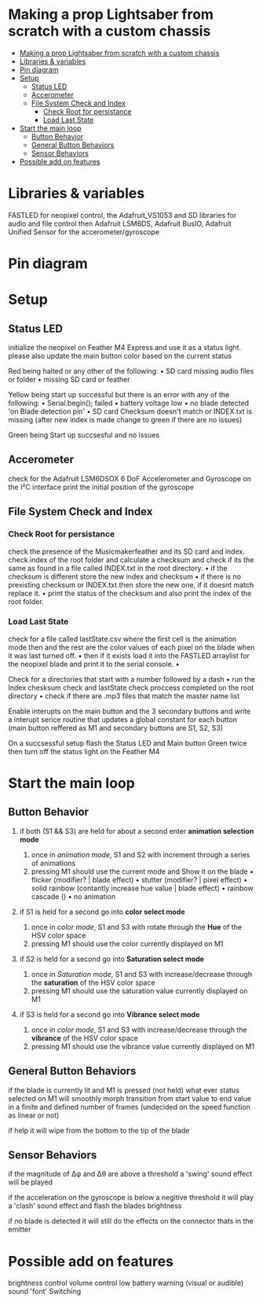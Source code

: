 # Making a prop Lightsaber from scratch with a custom chassis
- [Making a prop Lightsaber from scratch with a custom chassis](#making-a-prop-lightsaber-from-scratch-with-a-custom-chassis)
- [Libraries \& variables](#libraries--variables)
- [Pin diagram](#pin-diagram)
- [Setup](#setup)
  - [Status LED](#status-led)
  - [Accerometer](#accerometer)
  - [File System Check and Index](#file-system-check-and-index)
    - [Check Root for persistance](#check-root-for-persistance)
    - [Load Last State](#load-last-state)
- [Start the main loop](#start-the-main-loop)
  - [Button Behavior](#button-behavior)
  - [General Button Behaviors](#general-button-behaviors)
  - [Sensor Behaviors](#sensor-behaviors)
- [Possible add on features](#possible-add-on-features)




# Libraries & variables
FASTLED for neopixel control, the Adafruit_VS1053 and SD libraries for audio and file control
then Adafruit LSM6DS, Adafruit BusIO, Adafruit Unified Sensor for the accerometer/gyroscope
# Pin diagram

# Setup
## Status LED
initialize the neopixel on Feather M4 Express and use it as a status light. please also update the main button color based on the current status

Red being halted or any other of the following: 
   • SD card missing audio files or folder
   • missing SD card or feather

Yellow being start up successful but there is an error with any of the following:
   • Serial.begin(); failed
   • battery voltage low 
   • no blade detected 'on Blade detection pin'
   • SD card Checksum doesn't match or INDEX.txt is missing (after new index is made change to green if there are no issues)

Green being Start up succsesful and no issues 

## Accerometer 
check for the Adafruit LSM6DSOX 6 DoF Accelerometer and Gyroscope on the I²C interface print the initial position of the gyroscope

## File System Check and Index
### Check Root for persistance
check the presence of the Musicmakerfeather and its SD card and index.
        check index of the root folder and calculate a checksum and check if its the same as found in a file called INDEX.txt in the root directory.
   • if the checksum is different store the new index and checksum
   • if there is no prexisting checksum or INDEX.txt then store the new one, if it doesnt match replace it. 
   • print the status of the checksum and also print the index of the root folder.

### Load Last State
check for a file called lastState.csv where the first cell is the animation mode then and the rest are the color values of each pixel on the blade when it was last turned off. 
   • then if it exists load it into the FASTLED arraylist for the neopixel blade and print it to the serial console. 
   • 
        
Check for a directories that start with a number followed by a dash
   • run the Index chesksum check and lastState check proccess completed on the root directory
   • check if there are .mp3 files that match the master name list

Enable interupts on the main button and the 3 secondary buttons and write a interupt serice routine that updates a global constant for each button (main button reffered as M1 and secondary buttons are S1, S2, S3)

On a succsessful setup flash the Status LED and Main button Green twice then turn off the status light on the Feather M4

# Start the main loop
## Button Behavior
  1. if both (S1 && S3) are held for about a second enter __animation selection mode__
        1. once in *animation mode*, S1 and S2 with increment through a series of animations
        2. pressing M1 should use the current mode and Show it on the blade
   • flicker (modifier? | blade effect)
   • stutter (modifier? | pixel effect)
   • solid rainbow (contantly increase hue value | blade effect)
   • rainbow cascade () 
   • no animation

  2. if S1 is held for a second go into __color select mode__
        1. once in *color mode*, S1 and S3 with rotate through the **Hue** of the HSV color space
        2. pressing M1 should use the color currently displayed on M1 

  3. if S2 is held for a second go into __Saturation select mode__
        1. once in *Saturation mode*, S1 and S3 with increase/decrease through the **saturation** of the HSV color space
        2. pressing M1 should use the saturation value currently displayed on M1

  4. if S3 is held for a second go into __Vibrance select mode__
        1. once in *color mode*, S1 and S3 with increase/decrease through the **vibrance** of the HSV color space
        2. pressing M1 should use the vibrance value currently displayed on M1

## General Button Behaviors 
  if the blade is currently lit and M1 is pressed (not held) what ever status selected on M1 will smoothly morph transition from start value to end value in a finite and defined number of frames (undecided on the speed function as linear or not)

  if help it will wipe from the bottom to the tip of the blade


## Sensor Behaviors
  if the magnitude of ∆φ and ∆θ are above a threshold a 'swing' sound effect will be played 

  if the acceleration on the gyroscope is below a negitive threshold it will play a 'clash' sound effect and flash the blades brightness

  if no blade is detected it will still do the effects on the connector thats in the emitter
# Possible add on features
brightness control
volume control
low battery warning (visual or audible)
sound 'font' Switching

